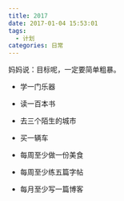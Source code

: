 ```yaml
---
title: 2017
date: 2017-01-04 15:53:01
tags:
  - 计划
categories: 日常
---
```


妈妈说：目标呢，一定要简单粗暴。

<!--more-->

- 学一门乐器

- 读一百本书

- 去三个陌生的城市

- 买一辆车

- 每周至少做一份美食

- 每周至少练五篇字帖

- 每月至少写一篇博客